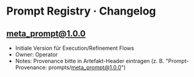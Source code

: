 # Prompt Registry · Changelog

## meta_prompt@1.0.0

- Initiale Version für Execution/Refinement Flows
- Owner: Operator
- Notes: Provenance bitte in Artefakt-Header eintragen (z. B. "Prompt-Provenance: prompts/meta_prompt@1.0.0")
